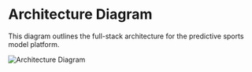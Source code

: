 # Architecture Diagram

This diagram outlines the full-stack architecture for the predictive sports model platform.

![Architecture Diagram](architecture_diagram.png)

